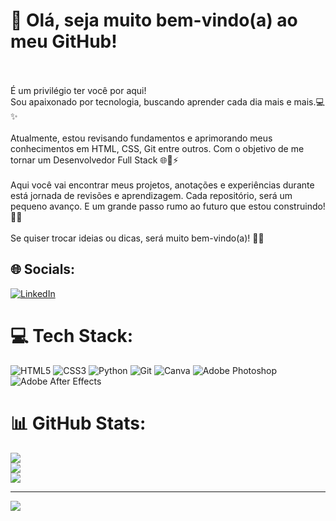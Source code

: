 # 👋 Olá, seja muito bem-vindo(a) ao meu GitHub!<br><br>
É um privilégio ter você por aqui!<br>Sou apaixonado por tecnologia, buscando aprender cada dia mais e mais.💻✨<br><br>Atualmente, estou revisando fundamentos e aprimorando meus conhecimentos em HTML, CSS, Git entre outros. Com o objetivo de me tornar um Desenvolvedor Full Stack 🌐💪⚡<br><br>Aqui você vai encontrar meus projetos, anotações e experiências durante está jornada de revisões e aprendizagem. Cada repositório, será um pequeno avanço. E um grande passo rumo ao futuro que estou construindo! 💪📘<br><br>Se quiser trocar ideias ou dicas, será muito bem-vindo(a)! 🤝😄


## 🌐 Socials:
[![LinkedIn](https://img.shields.io/badge/LinkedIn-%230077B5.svg?logo=linkedin&logoColor=white)](https://linkedin.com/in/https://www.linkedin.com/in/alexandre-costa-608254204/) 

# 💻 Tech Stack:
![HTML5](https://img.shields.io/badge/html5-%23E34F26.svg?style=for-the-badge&logo=html5&logoColor=white) ![CSS3](https://img.shields.io/badge/css3-%231572B6.svg?style=for-the-badge&logo=css3&logoColor=white) ![Python](https://img.shields.io/badge/python-3670A0?style=for-the-badge&logo=python&logoColor=ffdd54) ![Git](https://img.shields.io/badge/git-%23F05033.svg?style=for-the-badge&logo=git&logoColor=white) ![Canva](https://img.shields.io/badge/Canva-%2300C4CC.svg?style=for-the-badge&logo=Canva&logoColor=white) ![Adobe Photoshop](https://img.shields.io/badge/adobe%20photoshop-%2331A8FF.svg?style=for-the-badge&logo=adobe%20photoshop&logoColor=white) ![Adobe After Effects](https://img.shields.io/badge/Adobe%20After%20Effects-9999FF.svg?style=for-the-badge&logo=Adobe%20After%20Effects&logoColor=white) 
# 📊 GitHub Stats:
![](https://github-readme-stats.vercel.app/api?username=xandyfala&theme=vision-friendly-dark&hide_border=false&include_all_commits=false&count_private=false)<br/>
![](https://nirzak-streak-stats.vercel.app/?user=xandyfala&theme=vision-friendly-dark&hide_border=false)<br/>
![](https://github-readme-stats.vercel.app/api/top-langs/?username=xandyfala&theme=vision-friendly-dark&hide_border=false&include_all_commits=false&count_private=false&layout=compact)

---
[![](https://visitcount.itsvg.in/api?id=xandyfala&icon=0&color=0)](https://visitcount.itsvg.in)

<!-- Proudly created with GPRM ( https://gprm.itsvg.in ) -->
